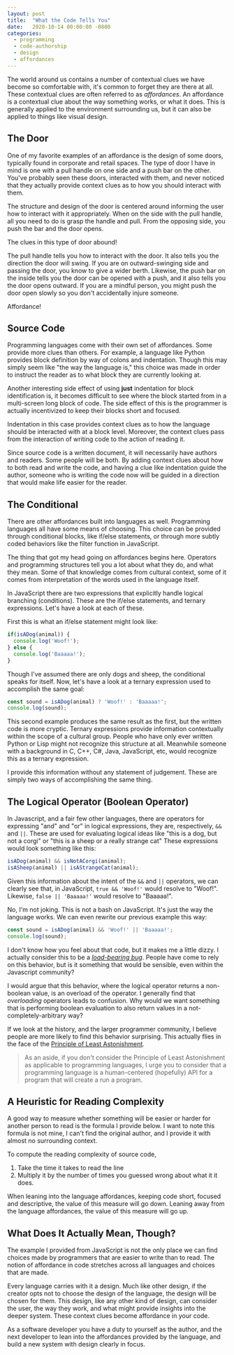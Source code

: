 ```yaml
---
layout: post
title:  "What the Code Tells You"
date:   2020-10-14 00:00:00 -0800
categories:
  - programming
  - code-authorship
  - design
  - affordances
---
```


The world around us contains a number of contextual clues we have become so comfortable with, it's common to forget they are there at all. These contextual clues are often referred to as _affordances_. An affordance is a contextual clue about the way something works, or what it does. This is generally applied to the environment surrounding us, but it can also be applied to things like visual design.

## The Door ##

One of my favorite examples of an affordance is the design of some doors, typically found in corporate and retail spaces. The type of door I have in mind is one with a pull handle on one side and a push bar on the other. You've probably seen these doors, interacted with them, and never noticed that they actually provide context clues as to how you should interact with them.

The structure and design of the door is centered around informing the user how to interact with it appropriately. When on the side with the pull handle, all you need to do is grasp the handle and pull. From the opposing side, you push the bar and the door opens.

The clues in this type of door abound!

The pull handle tells you how to interact with the door. It also tells you the direction the door will swing. If you are on outward-swinging side and passing the door, you know to give a wider berth. Likewise, the push bar on the inside tells you the door can be opened with a push, and it also tells you the door opens outward. If you are a mindful person, you might push the door open slowly so you don't accidentally injure someone.

Affordance!

## Source Code ##

Programming languages come with their own set of affordances. Some provide more clues than others. For example, a language like Python provides block definition by way of colons and indentation. Though this may simply seem like "the way the language is," this choice was made in order to instruct the reader as to what block they are currently looking at.

Another interesting side effect of using **just** indentation for block identification is, it becomes difficult to see where the block started from in a multi-screen long block of code. The side effect of this is the programmer is actually incentivized to keep their blocks short and focused.

Indentation in this case provides context clues as to how the language should be interacted with at a block level. Moreover, the context clues pass from the interaction of writing code to the action of reading it.

Since source code is a written document, it will necessarily have authors and readers. Some people will be both. By adding context clues about how to both read and write the code, and having a clue like indentation guide the author, someone who is writing the code now will be guided in a direction that would make life easier for the reader.

## The Conditional ##

There are other affordances built into languages as well. Programming languages all have some means of choosing. This choice can be provided through conditional blocks, like if/else statements, or through more subtly coded behaviors like the filter function in JavaScript.

The thing that got my head going on affordances begins here. Operators and programming structures tell you a lot about what they do, and what they mean. Some of that knowledge comes from cultural context, some of it comes from interpretation of the words used in the language itself.

In JavaScript there are two expressions that explicitly handle logical branching (conditions). These are the if/else statements, and ternary expressions. Let's have a look at each of these.

First this is what an if/else statement might look like:

```javascript
if(isADog(animal)) {
  console.log('Woof!');
} else {
  console.log('Baaaaa!');
}
```

Though I've assumed there are only dogs and sheep, the conditional speaks for itself. Now, let's have a look at a ternary expression used to accomplish the same goal:

```javascript
const sound = isADog(animal) ? 'Woof!' : 'Baaaaa!';
console.log(sound);
```

This second example produces the same result as the first, but the written code is more cryptic. Ternary expressions provide information contextually within the scope of a cultural group. People who have only ever written Python or Lisp might not recognize this structure at all. Meanwhile someone with a background in C, C++, C#, Java, JavaScript, etc, would recognize this as a ternary expression.

I provide this information without any statement of judgement. These are simply two ways of accomplishing the same thing.

## The Logical Operator (Boolean Operator) ##

In Javascript, and a fair few other languages, there are operators for expressing "and" and "or" in logical expressions, they are, respectively, `&&` and `||`. These are used for evaluating logical ideas like "this is a dog, but not a corgi" or "this is a sheep or a really strange cat"  These expressions would look something like this:

```javascript
isADog(animal) && isNotACorgi(animal);
isASheep(animal) || isAStrangeCat(animal);
```

Given this information about the intent of the `&&` and `||` operators, we can clearly see that, in JavaScript, `true && 'Woof!'` would resolve to "Woof!". Likewise, `false || 'Baaaaa!'` would resolve to "Baaaaa!".

No, I'm not joking. This is not a bash on JavaScript. It's just the way the language works. We can even rewrite our previous example this way:

```javascript
const sound = isADog(animal) && 'Woof!' || 'Baaaaa!';
console.log(sound);
```

I don't know how you feel about that code, but it makes me a little dizzy. I actually consider this to be a [_load-bearing bug_](https://twitter.com/Grady_Booch/status/1290471083934715904). People have come to rely on this behavior, but is it something that would be sensible, even within the Javascript community?

I would argue that this behavior, where the logical operator returns a non-boolean value, is an overload of the operator. I generally find that _overloading_ operators leads to confusion. Why would we want something that is performing boolean evaluation to also return values in a not-completely-arbitrary way?

If we look at the history, and the larger programmer community, I believe people are more likely to find this behavior surprising. This actually flies in the face of the [Principle of Least Astonishment](https://en.wikipedia.org/wiki/Principle_of_least_astonishment).

> As an aside, if you don't consider the Principle of Least Astonishment as applicable to programming languages, I urge you to consider that a programming language is a human-centered (hopefully) API for a program that will create a run a program.

## A Heuristic for Reading Complexity ##

A good way to measure whether something will be easier or harder for another person to read is the formula I provide below. I want to note this formula is not mine, I can't find the original author, and I provide it with almost no surrounding context.

To compute the reading complexity of source code,

1. Take the time it takes to read the line
2. Multiply it by the number of times you guessed wrong about what it it does.

When leaning into the language affordances, keeping code short, focused and descriptive, the value of this measure will go down. Leaning away from the language affordances, the value of this measure will go up.

## What Does It Actually Mean, Though? ##

The example I provided from JavaScript is not the only place we can find choices made by programmers that are easier to write than to read. The notion of affordance in code stretches across all languages and choices that are made.

Every language carries with it a design. Much like other design, if the creator opts not to choose the design of the language, the design will be chosen for them. This design, like any other kind of design, can consider the user, the way they work, and what might provide insights into the deeper system. These context clues become affordance in your code.

As a software developer you have a duty to yourself as the author, and the next developer to lean into the affordances provided by the language, and build a new system with design clearly in focus.
